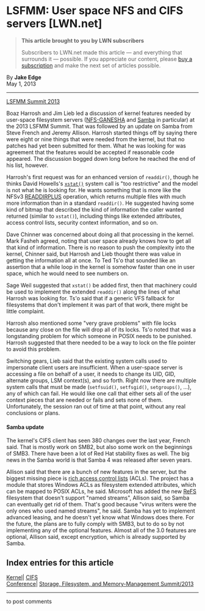 # LSFMM: User space NFS and CIFS servers [LWN.net]

> **This article brought to you by LWN subscribers**
> 
> Subscribers to LWN.net made this article — and everything that surrounds it — possible. If you appreciate our content, please [buy a subscription](/Promo/nst-nag3/subscribe) and make the next set of articles possible. 

By **Jake Edge**  
May 1, 2013 

* * *

[LSFMM Summit 2013](/Articles/LSFMM2013/)

Boaz Harrosh and Jim Lieb led a discussion of kernel features needed by user-space filesystem servers ([NFS-GANESHA](http://sourceforge.net/apps/trac/nfs-ganesha/) and [Samba](http://www.samba.org/) in particular) at the 2013 LSFMM Summit. That was followed by an update on Samba from Steve French and Jeremy Allison. Harrosh started things off by saying there were eight or nine things that were needed from the kernel, but that no patches had yet been submitted for them. What he was looking for was agreement that the features would be accepted if reasonable code appeared. The discussion bogged down long before he reached the end of his list, however. 

Harrosh's first request was for an enhanced version of `readdir()`, though he thinks David Howells's [`xstat()`](/Articles/493400/) system call is "too restrictive" and the model is not what he is looking for. He wants something that is more like the NFSv3 [READDIRPLUS](http://tools.ietf.org/html/rfc1813#section-3.3.17) operation, which returns multiple files with much more information than in a standard `readdir()`. He suggested having some kind of bitmap that described the kind of information the caller wanted returned (similar to `xstat()`), including things like extended attributes, access control lists, security context information, and so on. 

Dave Chinner was concerned about doing all that processing in the kernel. Mark Fasheh agreed, noting that user space already knows how to get all that kind of information. There is no reason to push the complexity into the kernel, Chinner said, but Harrosh and Lieb thought there was value in getting the information all at once. To Ted Ts'o that sounded like an assertion that a while loop in the kernel is somehow faster than one in user space, which he would need to see numbers on. 

Sage Weil suggested that `xstat()` be added first, then that machinery could be used to implement the extended `readdir()` along the lines of what Harrosh was looking for. Ts'o said that if a generic VFS fallback for filesystems that don't implement it was part of that work, there might be little complaint. 

Harrosh also mentioned some "very grave problems" with file locks because any close on the file will drop all of its locks. Ts'o noted that was a longstanding problem for which someone in POSIX needs to be punished. Harrosh suggested that there needed to be a way to lock on the file pointer to avoid this problem. 

Switching gears, Lieb said that the existing system calls used to impersonate client users are insufficient. When a user-space server is accessing a file on behalf of a user, it needs to change its UID, GID, alternate groups, LSM context(s), and so forth. Right now there are multiple system calls that must be made (`setfsuid()`, `setfsgid()`, `setgroups()`, ...), any of which can fail. He would like one call that either sets all of the user context pieces that are needed or fails and sets none of them. Unfortunately, the session ran out of time at that point, without any real conclusions or plans. 

#### Samba update

The kernel's CIFS client has seen 380 changes over the last year, French said. That is mostly work on SMB2, but also some work on the beginnings of SMB3. There have been a lot of Red Hat stability fixes as well. The big news in the Samba world is that Samba 4 was released after seven years. 

Allison said that there are a bunch of new features in the server, but the biggest missing piece is [rich access control lists](http://en.wikipedia.org/wiki/Richacls) (ACLs). The project has a module that stores Windows ACLs as filesystem extended attributes, which can be mapped to POSIX ACLs, he said. Microsoft has added the new [ReFS](http://msdn.microsoft.com/en-us/library/windows/desktop/hh848060%28v=vs.85%29.aspx) filesystem that doesn't support "named streams", Allison said, so Samba can eventually get rid of them. That's good because "virus writers were the only ones who used named streams", he said. Samba has yet to implement advanced leasing, and he doesn't yet know what Windows does there. For the future, the plans are to fully comply with SMB3, but to do so by not implementing any of the optional features. Almost all of the 3.0 features are optional, Allison said, except encryption, which is already supported by Samba. 

  
Index entries for this article  
---  
[Kernel](/Kernel/Index)| [CIFS](/Kernel/Index#CIFS)  
[Conference](/Archives/ConferenceIndex/)| [Storage, Filesystem, and Memory-Management Summit/2013](/Archives/ConferenceIndex/#Storage_Filesystem_and_Memory-Management_Summit-2013)  
  


* * *

to post comments 
